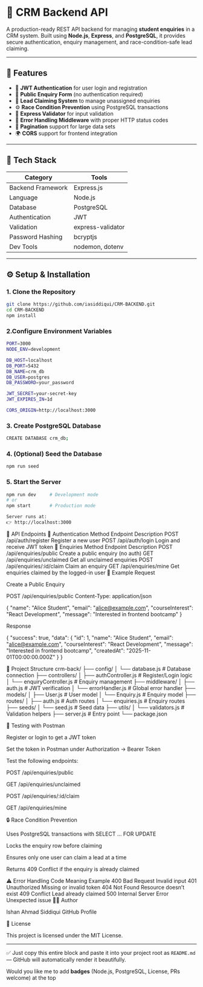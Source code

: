 # 🚀 CRM Backend API

A production-ready REST API backend for managing **student enquiries** in a CRM system. Built using **Node.js**, **Express**, and **PostgreSQL**, it provides secure authentication, enquiry management, and race-condition-safe lead claiming.

---

## 🧩 Features

- 🔐 **JWT Authentication** for user login and registration  
- 🧾 **Public Enquiry Form** (no authentication required)  
- 👥 **Lead Claiming System** to manage unassigned enquiries  
- ⚙️ **Race Condition Prevention** using PostgreSQL transactions  
- 🧰 **Express Validator** for input validation  
- 🧨 **Error Handling Middleware** with proper HTTP status codes  
- 🔄 **Pagination** support for large data sets  
- 🌍 **CORS** support for frontend integration  

---

## 🧠 Tech Stack

| Category | Tools |
|-----------|--------|
| Backend Framework | Express.js |
| Language | Node.js |
| Database | PostgreSQL |
| Authentication | JWT |
| Validation | express-validator |
| Password Hashing | bcryptjs |
| Dev Tools | nodemon, dotenv |

---

## ⚙️ Setup & Installation

### 1. Clone the Repository
```bash
git clone https://github.com/iasiddiqui/CRM-BACKEND.git
cd CRM-BACKEND
npm install

```

### 2.Configure Environment Variables
```bash
PORT=3000
NODE_ENV=development

DB_HOST=localhost
DB_PORT=5432
DB_NAME=crm_db
DB_USER=postgres
DB_PASSWORD=your_password

JWT_SECRET=your-secret-key
JWT_EXPIRES_IN=1d

CORS_ORIGIN=http://localhost:3000

```


### 3. Create PostgreSQL Database
```bash
CREATE DATABASE crm_db;

```
### 4. (Optional) Seed the Database
```bash
npm run seed

```
### 5. Start the Server
```bash
npm run dev     # Development mode
# or
npm start       # Production mode

Server runs at:
👉 http://localhost:3000

```

🔗 API Endpoints
🔐 Authentication
Method	Endpoint	Description
POST	/api/auth/register	Register a new user
POST	/api/auth/login	Login and receive JWT token
🧾 Enquiries
Method	Endpoint	Description
POST	/api/enquiries/public	Create a public enquiry (no auth)
GET	/api/enquiries/unclaimed	Get all unclaimed enquiries
POST	/api/enquiries/:id/claim	Claim an enquiry
GET	/api/enquiries/mine	Get enquiries claimed by the logged-in user
📘 Example Request

Create a Public Enquiry

POST /api/enquiries/public
Content-Type: application/json

{
  "name": "Alice Student",
  "email": "alice@example.com",
  "courseInterest": "React Development",
  "message": "Interested in frontend bootcamp"
}


Response

{
  "success": true,
  "data": {
    "id": 1,
    "name": "Alice Student",
    "email": "alice@example.com",
    "courseInterest": "React Development",
    "message": "Interested in frontend bootcamp",
    "createdAt": "2025-11-01T00:00:00.000Z"
  }
}

🧱 Project Structure
crm-back/
├── config/
│   └── database.js           # Database connection
├── controllers/
│   ├── authController.js     # Register/Login logic
│   └── enquiryController.js  # Enquiry management
├── middleware/
│   ├── auth.js               # JWT verification
│   └── errorHandler.js       # Global error handler
├── models/
│   ├── User.js               # User model
│   └── Enquiry.js            # Enquiry model
├── routes/
│   ├── auth.js               # Auth routes
│   └── enquiries.js          # Enquiry routes
├── seeds/
│   └── seed.js               # Seed data
├── utils/
│   └── validators.js         # Validation helpers
├── server.js                 # Entry point
└── package.json

🧪 Testing with Postman

Register or login to get a JWT token

Set the token in Postman under Authorization → Bearer Token

Test the following endpoints:

POST /api/enquiries/public

GET /api/enquiries/unclaimed

POST /api/enquiries/:id/claim

GET /api/enquiries/mine

🔒 Race Condition Prevention

Uses PostgreSQL transactions with SELECT ... FOR UPDATE

Locks the enquiry row before claiming

Ensures only one user can claim a lead at a time

Returns 409 Conflict if the enquiry is already claimed

⚠️ Error Handling
Code	Meaning	Example
400	Bad Request	Invalid input
401	Unauthorized	Missing or invalid token
404	Not Found	Resource doesn’t exist
409	Conflict	Lead already claimed
500	Internal Server Error	Unexpected issue
🧑‍💻 Author

Ishan Ahmad Siddiqui
GitHub Profile

📄 License

This project is licensed under the MIT License.


---

✅ Just copy this entire block and paste it into your project root as `README.md` — GitHub will automatically render it beautifully.

Would you like me to add **badges** (Node.js, PostgreSQL, License, PRs welcome) at the top 
